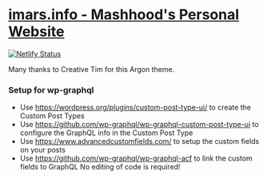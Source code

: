 # [imars.info - Mashhood's Personal Website](https://imars.info)

[![Netlify Status](https://api.netlify.com/api/v1/badges/011cfbe5-7024-42c8-924a-a9471462184e/deploy-status)](https://app.netlify.com/sites/imars-info/deploys)


Many thanks to Creative Tim for this Argon theme.


### Setup for wp-graphql
- Use https://wordpress.org/plugins/custom-post-type-ui/ to create the Custom Post Types
- Use https://github.com/wp-graphql/wp-graphql-custom-post-type-ui to configure the GraphQL info in the Custom Post Type
- Use https://www.advancedcustomfields.com/ to setup the custom fields on your posts
- Use https://github.com/wp-graphql/wp-graphql-acf to link the custom fields to GraphQL
No editing of code is required!